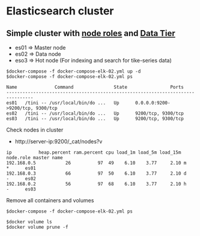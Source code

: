 # Elasticsearch cluster

## Simple cluster with [node roles](https://www.elastic.co/guide/en/elasticsearch/reference/current/modules-node.html) and [Data Tier](https://www.elastic.co/guide/en/elasticsearch/reference/master/data-tiers.html#hot-tier)
* es01 => Master node
* es02 => Data node
* eso3 => Hot node (For indexing and search for tike-series data)
```
$docker-compose -f docker-compose-elk-02.yml up -d
$docker-compose -f docker-compose-elk-02.yml ps

Name              Command               State                Ports
--------------------------------------------------------------------------------
es01   /tini -- /usr/local/bin/do ...   Up      0.0.0.0:9200->9200/tcp, 9300/tcp
es02   /tini -- /usr/local/bin/do ...   Up      9200/tcp, 9300/tcp
es03   /tini -- /usr/local/bin/do ...   Up      9200/tcp, 9300/tcp
```

Check nodes in cluster
* http://server-ip:9200/_cat/nodes?v

```
ip          heap.percent ram.percent cpu load_1m load_5m load_15m node.role master name
192.168.0.5           26          97  49    6.10    3.77     2.10 m         *      es01
192.168.0.3           66          97  50    6.10    3.77     2.10 d         -      es02
192.168.0.2           56          97  68    6.10    3.77     2.10 h         -      es03
```

Remove all containers and volumes
```
$docker-compose -f docker-compose-elk-02.yml ps

$docker volume ls
$docker volume prune -f
```
